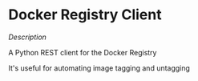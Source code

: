 # Docker Registry Client


*Description*

A Python REST client for the Docker Registry

It's useful for automating image tagging and untagging